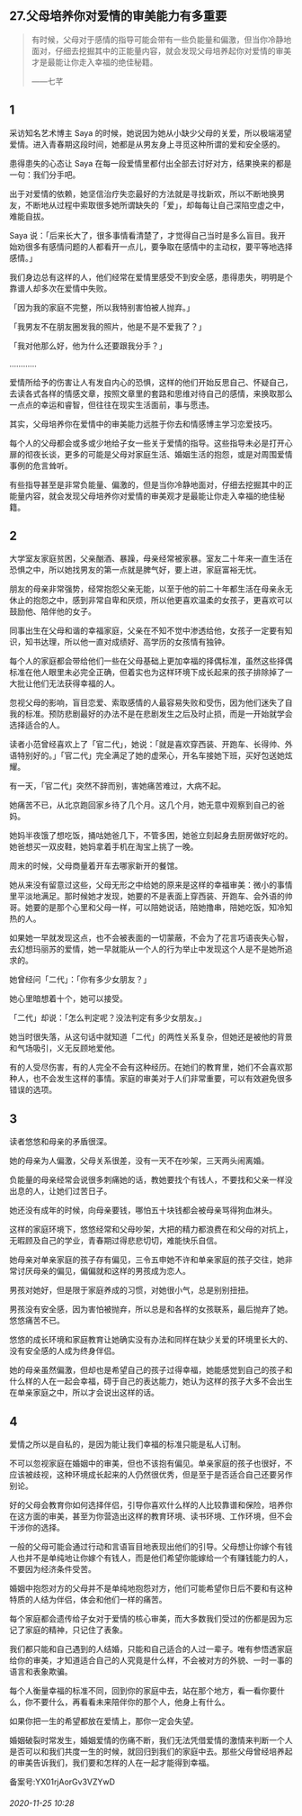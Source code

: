 ## 27.父母培养你对爱情的审美能力有多重要

> 有时候，父母对于感情的指导可能会带有一些负能量和偏激，但当你冷静地面对，仔细去挖掘其中的正能量内容，就会发现父母培养起你对爱情的审美才是最能让你走入幸福的绝佳秘籍。   
> 
> ——七芊 


1
-


采访知名艺术博主 Saya 的时候，她说因为她从小缺少父母的关爱，所以极端渴望爱情。进入青春期这段时间，她都是从男友身上寻觅这种所谓的爱和安全感的。 


患得患失的心态让 Saya 在每一段爱情里都付出全部去讨好对方，结果换来的都是一句：我们分手吧。 


出于对爱情的依赖，她坚信治疗失恋最好的方法就是寻找新欢，所以不断地换男友，不断地从过程中索取很多她所谓缺失的「爱」，却每每让自己深陷空虚之中，难能自拔。 


Saya 说：「后来长大了，很多事情看清楚了，才觉得自己当时是多么盲目。我开始劝很多有感情问题的人都看开一点儿，要争取在感情中的主动权，要平等地选择感情。」 


我们身边总有这样的人，他们经常在爱情里感受不到安全感，患得患失，明明是个靠谱人却多次在爱情中失败。 


「因为我的家庭不完整，所以我特别害怕被人抛弃。」 


「我男友不在朋友圈发我的照片，他是不是不爱我了？」 


「我对他那么好，他为什么还要跟我分手？」 


………… 


爱情所给予的伤害让人有发自内心的恐惧，这样的他们开始反思自己、怀疑自己，去读各式各样的情感文章，按照文章里的套路和思维对待自己的感情，来换取那么一点点的幸运和睿智，但往往在现实生活面前，事与愿违。 


其实，父母培养你在爱情中的审美能力远胜于你去和情感博主学习恋爱技巧。 


每个人的父母都会或多或少地给子女一些关于爱情的指导。这些指导未必是打开心扉的彻夜长谈，更多的可能是父母对家庭生活、婚姻生活的抱怨，或是对周围爱情事例的危言耸听。 


有些指导甚至是非常负能量、偏激的，但是当你冷静地面对，仔细去挖掘其中的正能量内容，就会发现父母培养你对爱情的审美观才是最能让你走入幸福的绝佳秘籍。 


2
-


大学室友家庭贫困，父亲酗酒、暴躁，母亲经常被家暴。室友二十年来一直生活在恐惧之中，所以她找男友的第一点就是脾气好，要上进，家庭富裕无忧。 


朋友的母亲非常强势，经常抱怨父亲无能，以至于他的前二十年都生活在母亲永无休止的抱怨之中，感到非常自卑和厌烦，所以他更喜欢温柔的女孩子，更喜欢可以鼓励他、陪伴他的女子。 


同事出生在父母和谐的幸福家庭，父亲在不知不觉中渗透给他，女孩子一定要有知识，知书达理，所以他一直对成绩好、高学历的女孩情有独钟。 


每个人的家庭都会带给他们一些在父母基础上更加幸福的择偶标准，虽然这些择偶标准在他人眼里未必完全正确，但着实也为这样环境下成长起来的孩子排除掉了一大批让他们无法获得幸福的人。 


忽视父母的影响，盲目恋爱、索取感情的人最容易失败和受伤，因为他们迷失了自我的标准。预防悲剧最好的办法不是在悲剧发生之后及时止损，而是一开始就学会选择适合的人。 


读者小范曾经喜欢上了「官二代」，她说：「就是喜欢穿西装、开跑车、长得帅、外语特别好的。」「官二代」完全满足了她的虚荣心，开名车接她下班，买好包送她炫耀。 


有一天，「官二代」突然不辞而别，害她痛苦难过，大病不起。 


她痛苦不已，从北京跑回家乡待了几个月。这几个月，她无意中观察到自己的爸妈。 


她妈半夜饿了想吃饭，捅咕她爸几下，不管多困，她爸立刻起身去厨房做好吃的。她爸想买一双皮鞋，她妈拿着手机在淘宝上挑了一晚。 


周末的时候，父母商量着开车去哪家新开的餐馆。 


她从来没有留意过这些，父母无形之中给她的原来是这样的幸福审美：微小的事情里平淡地满足。那时候她才发现，她要的不是表面上穿西装、开跑车、会外语的帅哥。她要的是那个心里和父母一样，可以陪她说话，陪她撸串，陪她吃饭，知冷知热的人。 


如果她一早就发现这点，也不会被表面的一切蒙蔽，不会为了花言巧语丧失心智，去幻想玛丽苏的爱情，她一早就能从一个人的行为举止中发现这个人是不是她所追求的。 


她曾经问「二代」：「你有多少女朋友？」 


她心里暗想着十个，她可以接受。 


「二代」却说：「怎么判定呢？没法判定有多少女朋友。」 


她当时很失落，从这句话中就知道「二代」的两性关系复杂，但她还是被他的背景和气场吸引，义无反顾地爱他。 


有的人受尽伤害，有的人完全不会有这种经历。在她们的教育里，她们不会喜欢那种人，也不会发生这样的事情。家庭的审美对于人们非常重要，可以有效避免很多错误的选项。 


3
-


读者悠悠和母亲的矛盾很深。 


她的母亲为人偏激，父母关系很差，没有一天不在吵架，三天两头闹离婚。 


负能量的母亲经常会说很多刺痛她的话，教她要找个有钱人，不要找和父亲一样没出息的人，让她们过苦日子。 


她还没有成年的时候，向母亲要钱，哪怕五十块钱都会被母亲骂得狗血淋头。 


这样的家庭环境下，悠悠经常和父母吵架，大把的精力都浪费在和父母的对抗上，无暇顾及自己的学业，青春期过得悲悲切切，难能快乐自信。 


她母亲对单亲家庭的孩子存有偏见，三令五申她不许和单亲家庭的孩子交往，她非常讨厌母亲的偏见，偏偏就和这样的男孩成为恋人。 


男孩对她好，但是限于家庭养成的习惯，对她很小气，总是别别扭扭。 


男孩没有安全感，因为害怕被抛弃，所以总是和各样的女孩联系，最后抛弃了她。悠悠痛苦不已。 


悠悠的成长环境和家庭教育让她确实没有办法和同样在缺少关爱的环境里长大的、没有安全感的人成为终身伴侣。 


她的母亲虽然偏激，但却也是希望自己的孩子过得幸福，她能感觉到自己的孩子和什么样的人在一起会幸福，碍于自己的表达能力，她认为这样的孩子大多不会出生在单亲家庭之中，所以才会说出这样的话。 


4
-


爱情之所以是自私的，是因为能让我们幸福的标准只能是私人订制。 


不可以忽视家庭在婚姻中的审美，但也不该抱有偏见。单亲家庭的孩子也很好，不应该被歧视，这种环境成长起来的人仍然很优秀，但是至于是否适合自己还要另作别论。 


好的父母会教育你如何选择伴侣，引导你喜欢什么样的人比较靠谱和保险，培养你在这方面的审美，甚至为你营造出这样的教育环境、读书环境、工作环境，但不会干涉你的选择。 


一般的父母可能会通过行动和言语盲目地表现出他们的引导。父母想让你嫁个有钱人也并不是单纯地让你嫁个有钱人，而是他们希望你能嫁给一个有赚钱能力的人，不要因为经济条件受苦。 


婚姻中抱怨对方的父母并不是单纯地抱怨对方，他们可能希望你日后不要和有这种特质的人结为伴侣，体会和他们一样的痛苦。 


每个家庭都会遗传给子女对于爱情的核心审美，而大多数我们受过的伤都是因为忘记了家庭的精神，只记住了表象。 


我们都只能和自己遇到的人结婚，只能和自己适合的人过一辈子。唯有参悟透家庭给你的审美，才知道适合自己的人究竟是什么样，不会被对方的外貌、一时一事的语言和表象欺骗。 


每个人衡量幸福的标准不同，回到你的家庭中去，站在那个地方，看一看你要什么，你不要什么，再看看未来陪伴你的那个人，他身上有什么。 


如果你把一生的希望都放在爱情上，那你一定会失望。 


婚姻破裂时常发生，婚姻爱情的伤痛不断，我们无法凭借爱情的激情来判断一个人是否可以和我们共度一生的时候，就回归到我们的家庭中去。那些父母曾经培养起的审美告诉我们，我们要和怎样的人在一起才能得到幸福。 


备案号:YX01rjAorGv3VZYwD


###### 2020-11-25 10:28
